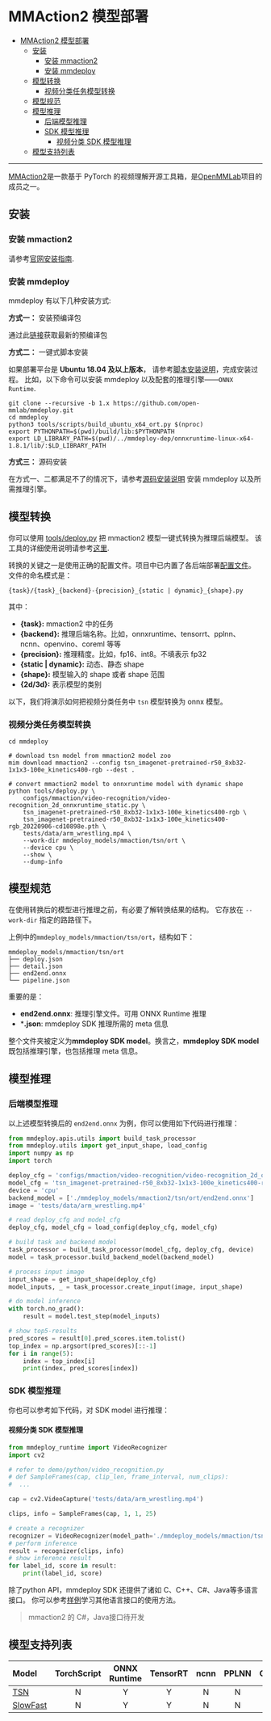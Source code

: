 # MMAction2 模型部署

- [MMAction2 模型部署](#mmaction2-模型部署)
  - [安装](#安装)
    - [安装 mmaction2](#安装-mmaction2)
    - [安装 mmdeploy](#安装-mmdeploy)
  - [模型转换](#模型转换)
    - [视频分类任务模型转换](#视频分类任务模型转换)
  - [模型规范](#模型规范)
  - [模型推理](#模型推理)
    - [后端模型推理](#后端模型推理)
    - [SDK 模型推理](#sdk-模型推理)
      - [视频分类 SDK 模型推理](#视频分类-sdk-模型推理)
  - [模型支持列表](#模型支持列表)

______________________________________________________________________

[MMAction2](https://github.com/open-mmlab/mmaction2)是一款基于 PyTorch 的视频理解开源工具箱，是[OpenMMLab](https://openmmlab.com)项目的成员之一。

## 安装

### 安装 mmaction2

请参考[官网安装指南](https://github.com/open-mmlab/mmaction2/tree/dev-1.x#installation).

### 安装 mmdeploy

mmdeploy 有以下几种安装方式:

**方式一：** 安装预编译包

通过此[链接](https://github.com/open-mmlab/mmdeploy/releases)获取最新的预编译包

**方式二：** 一键式脚本安装

如果部署平台是 **Ubuntu 18.04 及以上版本**， 请参考[脚本安装说明](../01-how-to-build/build_from_script.md)，完成安装过程。
比如，以下命令可以安装 mmdeploy 以及配套的推理引擎——`ONNX Runtime`.

```shell
git clone --recursive -b 1.x https://github.com/open-mmlab/mmdeploy.git
cd mmdeploy
python3 tools/scripts/build_ubuntu_x64_ort.py $(nproc)
export PYTHONPATH=$(pwd)/build/lib:$PYTHONPATH
export LD_LIBRARY_PATH=$(pwd)/../mmdeploy-dep/onnxruntime-linux-x64-1.8.1/lib/:$LD_LIBRARY_PATH
```

**方式三：** 源码安装

在方式一、二都满足不了的情况下，请参考[源码安装说明](../01-how-to-build/build_from_source.md) 安装 mmdeploy 以及所需推理引擎。

## 模型转换

你可以使用 [tools/deploy.py](https://github.com/open-mmlab/mmdeploy/tree/1.x/tools/deploy.py) 把 mmaction2 模型一键式转换为推理后端模型。
该工具的详细使用说明请参考[这里](https://github.com/open-mmlab/mmdeploy/tree/1.x/docs/en/02-how-to-run/convert_model.md#usage).

转换的关键之一是使用正确的配置文件。项目中已内置了各后端部署[配置文件](https://github.com/open-mmlab/mmdeploy/tree/1.x/configs/mmaction)。
文件的命名模式是：

```
{task}/{task}_{backend}-{precision}_{static | dynamic}_{shape}.py
```

其中：

- **{task}:** mmaction2 中的任务
- **{backend}:** 推理后端名称。比如，onnxruntime、tensorrt、pplnn、ncnn、openvino、coreml 等等
- **{precision}:** 推理精度。比如，fp16、int8。不填表示 fp32
- **{static | dynamic}:** 动态、静态 shape
- **{shape}:** 模型输入的 shape 或者 shape 范围
- **{2d/3d}:** 表示模型的类别

以下，我们将演示如何把视频分类任务中 `tsn` 模型转换为 onnx 模型。

### 视频分类任务模型转换

```shell
cd mmdeploy

# download tsn model from mmaction2 model zoo
mim download mmaction2 --config tsn_imagenet-pretrained-r50_8xb32-1x1x3-100e_kinetics400-rgb --dest .

# convert mmaction2 model to onnxruntime model with dynamic shape
python tools/deploy.py \
    configs/mmaction/video-recognition/video-recognition_2d_onnxruntime_static.py \
    tsn_imagenet-pretrained-r50_8xb32-1x1x3-100e_kinetics400-rgb \
    tsn_imagenet-pretrained-r50_8xb32-1x1x3-100e_kinetics400-rgb_20220906-cd10898e.pth \
    tests/data/arm_wrestling.mp4 \
    --work-dir mmdeploy_models/mmaction/tsn/ort \
    --device cpu \
    --show \
    --dump-info
```

## 模型规范

在使用转换后的模型进行推理之前，有必要了解转换结果的结构。 它存放在 `--work-dir` 指定的路路径下。

上例中的`mmdeploy_models/mmaction/tsn/ort`，结构如下：

```
mmdeploy_models/mmaction/tsn/ort
├── deploy.json
├── detail.json
├── end2end.onnx
└── pipeline.json
```

重要的是：

- **end2end.onnx**: 推理引擎文件。可用 ONNX Runtime 推理
- \***.json**:  mmdeploy SDK 推理所需的 meta 信息

整个文件夹被定义为**mmdeploy SDK model**。换言之，**mmdeploy SDK model**既包括推理引擎，也包括推理 meta 信息。

## 模型推理

### 后端模型推理

以上述模型转换后的 `end2end.onnx` 为例，你可以使用如下代码进行推理：

```python
from mmdeploy.apis.utils import build_task_processor
from mmdeploy.utils import get_input_shape, load_config
import numpy as np
import torch

deploy_cfg = 'configs/mmaction/video-recognition/video-recognition_2d_onnxruntime_static.py'
model_cfg = 'tsn_imagenet-pretrained-r50_8xb32-1x1x3-100e_kinetics400-rgb'
device = 'cpu'
backend_model = ['./mmdeploy_models/mmaction2/tsn/ort/end2end.onnx']
image = 'tests/data/arm_wrestling.mp4'

# read deploy_cfg and model_cfg
deploy_cfg, model_cfg = load_config(deploy_cfg, model_cfg)

# build task and backend model
task_processor = build_task_processor(model_cfg, deploy_cfg, device)
model = task_processor.build_backend_model(backend_model)

# process input image
input_shape = get_input_shape(deploy_cfg)
model_inputs, _ = task_processor.create_input(image, input_shape)

# do model inference
with torch.no_grad():
    result = model.test_step(model_inputs)

# show top5-results
pred_scores = result[0].pred_scores.item.tolist()
top_index = np.argsort(pred_scores)[::-1]
for i in range(5):
    index = top_index[i]
    print(index, pred_scores[index])
```

### SDK 模型推理

你也可以参考如下代码，对 SDK model 进行推理：

#### 视频分类 SDK 模型推理

```python
from mmdeploy_runtime import VideoRecognizer
import cv2

# refer to demo/python/video_recognition.py
# def SampleFrames(cap, clip_len, frame_interval, num_clips):
#  ...

cap = cv2.VideoCapture('tests/data/arm_wrestling.mp4')

clips, info = SampleFrames(cap, 1, 1, 25)

# create a recognizer
recognizer = VideoRecognizer(model_path='./mmdeploy_models/mmaction/tsn/ort', device_name='cpu', device_id=0)
# perform inference
result = recognizer(clips, info)
# show inference result
for label_id, score in result:
    print(label_id, score)
```

除了python API，mmdeploy SDK 还提供了诸如 C、C++、C#、Java等多语言接口。
你可以参考[样例](https://github.com/open-mmlab/mmdeploy/tree/1.x/demo)学习其他语言接口的使用方法。

> mmaction2 的 C#，Java接口待开发

## 模型支持列表

| Model                                                                                         | TorchScript | ONNX Runtime | TensorRT | ncnn | PPLNN | OpenVINO |
| :-------------------------------------------------------------------------------------------- | :---------: | :----------: | :------: | :--: | :---: | :------: |
| [TSN](https://github.com/open-mmlab/mmaction2/tree/dev-1.x/configs/recognition/tsn)           |      N      |      Y       |    Y     |  N   |   N   |    N     |
| [SlowFast](https://github.com/open-mmlab/mmaction2/tree/dev-1.x/configs/recognition/slowfast) |      N      |      Y       |    Y     |  N   |   N   |    N     |
